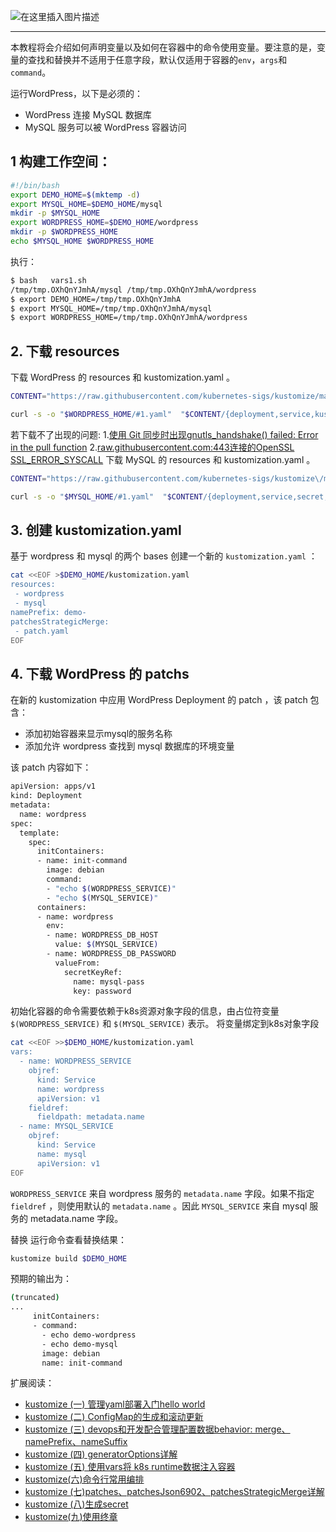 ![在这里插入图片描述](https://img-blog.csdnimg.cn/20201211163735600.png?x-oss-process=image/watermark,type_ZmFuZ3poZW5naGVpdGk,shadow_10,text_aHR0cHM6Ly9ibG9nLmNzZG4ubmV0L3hpeGloYWhhbGVsZWhlaGU=,size_16,color_FFFFFF,t_70#pic_center)

----

本教程将会介绍如何声明变量以及如何在容器中的命令使用变量。要注意的是，变量的查找和替换并不适用于任意字段，默认仅适用于容器的`env`，`args`和`command`。

运行WordPress，以下是必须的：

 - WordPress 连接 MySQL 数据库
 - MySQL 服务可以被 WordPress 容器访问

## 1 构建工作空间：

```bash
#!/bin/bash
export DEMO_HOME=$(mktemp -d)
export MYSQL_HOME=$DEMO_HOME/mysql
mkdir -p $MYSQL_HOME
export WORDPRESS_HOME=$DEMO_HOME/wordpress
mkdir -p $WORDPRESS_HOME
echo $MYSQL_HOME $WORDPRESS_HOME
```
执行：

```bash
$ bash   vars1.sh 
/tmp/tmp.OXhQnYJmhA/mysql /tmp/tmp.OXhQnYJmhA/wordpress
$ export DEMO_HOME=/tmp/tmp.OXhQnYJmhA
$ export MYSQL_HOME=/tmp/tmp.OXhQnYJmhA/mysql
$ export WORDPRESS_HOME=/tmp/tmp.OXhQnYJmhA/wordpress
```
## 2. 下载 resources
下载 WordPress 的 resources 和 kustomization.yaml 。

```bash
CONTENT="https://raw.githubusercontent.com/kubernetes-sigs/kustomize/master/examples/wordpress/wordpress"

curl -s -o "$WORDPRESS_HOME/#1.yaml"  "$CONTENT/{deployment,service,kustomization}.yaml"
```
若下载不了出现的问题:
1.[使用 Git 同步时出现gnutls_handshake() failed: Error in the pull function](https://ghostwritten.blog.csdn.net/article/details/111031250)
2.[raw.githubusercontent.com:443连接的OpenSSL SSL_ERROR_SYSCALL](https://ghostwritten.blog.csdn.net/article/details/111031475)
下载 MySQL 的 resources 和 kustomization.yaml 。

```bash
CONTENT="https://raw.githubusercontent.com/kubernetes-sigs/kustomize\/master/examples/wordpress/mysql"

curl -s -o "$MYSQL_HOME/#1.yaml"  "$CONTENT/{deployment,service,secret,kustomization}.yaml"
```
## 3. 创建 kustomization.yaml
基于 wordpress 和 mysql 的两个 bases 创建一个新的 `kustomization.yaml` ：

```bash
cat <<EOF >$DEMO_HOME/kustomization.yaml
resources:
 - wordpress
 - mysql
namePrefix: demo-
patchesStrategicMerge:
 - patch.yaml
EOF
```
## 4. 下载 WordPress 的 patchs
在新的 kustomization 中应用 WordPress Deployment 的 patch ，该 patch 包含：
 - 添加初始容器来显示mysql的服务名称
 - 添加允许 wordpress 查找到 mysql 数据库的环境变量

该 patch 内容如下：

```bash
apiVersion: apps/v1
kind: Deployment
metadata:
  name: wordpress
spec:
  template:
    spec:
      initContainers:
      - name: init-command
        image: debian
        command:
        - "echo $(WORDPRESS_SERVICE)"
        - "echo $(MYSQL_SERVICE)"
      containers:
      - name: wordpress
        env:
        - name: WORDPRESS_DB_HOST
          value: $(MYSQL_SERVICE)
        - name: WORDPRESS_DB_PASSWORD
          valueFrom:
            secretKeyRef:
              name: mysql-pass
              key: password
```
初始化容器的命令需要依赖于k8s资源对象字段的信息，由占位符变量 `$(WORDPRESS_SERVICE)` 和 `$(MYSQL_SERVICE)` 表示。
将变量绑定到k8s对象字段

```bash
cat <<EOF >>$DEMO_HOME/kustomization.yaml
vars:
  - name: WORDPRESS_SERVICE
    objref:
      kind: Service
      name: wordpress
      apiVersion: v1
    fieldref:
      fieldpath: metadata.name
  - name: MYSQL_SERVICE
    objref:
      kind: Service
      name: mysql
      apiVersion: v1
EOF
```

`WORDPRESS_SERVICE` 来自 wordpress 服务的 `metadata.name` 字段。如果不指定 `fieldref` ，则使用默认的 `metadata.name` 。因此 `MYSQL_SERVICE` 来自 mysql 服务的 metadata.name 字段。

替换
运行命令查看替换结果：

```bash
kustomize build $DEMO_HOME
```

预期的输出为：

```bash
(truncated)
...
     initContainers:
     - command:
       - echo demo-wordpress
       - echo demo-mysql
       image: debian
       name: init-command
```
扩展阅读：

 - [kustomize (一) 管理yaml部署入门hello world](https://ghostwritten.blog.csdn.net/article/details/107925618)
 - [kustomize (二) ConfigMap的生成和滚动更新](https://ghostwritten.blog.csdn.net/article/details/110962982)
 - [kustomize (三) devops和开发配合管理配置数据behavior: merge、namePrefix、nameSuffix](https://ghostwritten.blog.csdn.net/article/details/110980010)
 - [kustomize (四) generatorOptions详解](https://ghostwritten.blog.csdn.net/article/details/110992002)
 - [kustomize (五) 使用vars将 k8s runtime数据注入容器](https://ghostwritten.blog.csdn.net/article/details/111029759)
 - [kustomize(六)命令行常用编排](https://ghostwritten.blog.csdn.net/article/details/111042577)
 - [kustomize (七)patches、patchesJson6902、patchesStrategicMerge详解](https://ghostwritten.blog.csdn.net/article/details/111188370)
 - [kustomize (八)生成secret](https://ghostwritten.blog.csdn.net/article/details/111211735)
 - [kustomize(九)使用终章](https://blog.csdn.net/xixihahalelehehe/article/details/111223923)
